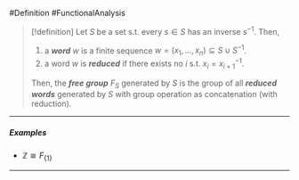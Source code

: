 #Definition #FunctionalAnalysis 

> [!definition]
> Let $S$ be a set s.t. every $s\in S$ has an inverse $s ^{-1}$. Then, 
> 1. a ***word*** $w$ is a finite sequence $w=(x_{1},\dots,x_{n})\subseteq S\cup S^{-1}$.
> 2. a word $w$ is ***reduced*** if there exists no $i$ s.t. $x_{i}=x_{i+1}^{-1}$.
> 
> Then, the ***free group*** $F_{S}$ generated by $S$ is the group of all ***reduced words*** generated by $S$ with group operation as concatenation (with reduction).
---
##### Examples
- $\mathbb{Z}\cong F_{\{ 1 \}}$
---